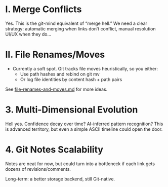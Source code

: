 # I. Merge Conflicts

Yes. This is the git-mind equivalent of “merge hell.” We need a clear strategy: automatic merging when links don’t conflict, manual resolution UI/UX when they do...

# II. File Renames/Moves

- Currently a soft spot. Git tracks file moves heuristically, so you either:
  - Use path hashes and rebind on git mv
  - Or log file identities by content hash + path pairs

See [file-renames-and-moves.md](docs/file-renames-and-moves.md) for more ideas.

# 3. Multi-Dimensional Evolution

Hell yes. Confidence decay over time? AI-inferred pattern recognition? This is advanced territory, but even a simple ASCII timeline could open the door.

# 4. Git Notes Scalability

Notes are neat for now, but could turn into a bottleneck if each link gets dozens of revisions/comments.

Long-term: a better storage backend, still Git-native.
